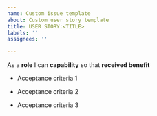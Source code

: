 ```yaml
---
name: Custom issue template
about: Custom user story template
title: USER STORY:<TITLE>
labels: ''
assignees: ''

---
```


As a **role** I can **capability** so that **received benefit**

- Acceptance criteria 1

- Acceptance criteria 2

- Acceptance criteria 3
